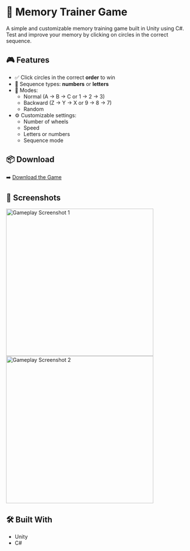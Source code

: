 # 🧠 Memory Trainer Game

A simple and customizable memory training game built in Unity using C#.  
Test and improve your memory by clicking on circles in the correct sequence.

## 🎮 Features

- ✅ Click circles in the correct **order** to win
- 🔢 Sequence types: **numbers** or **letters**
- 🔁 Modes:
  - Normal (A → B → C or 1 → 2 → 3)
  - Backward (Z → Y → X or 9 → 8 → 7)
  - Random
- ⚙️ Customizable settings:
   - Number of wheels
   - Speed
   - Letters or numbers
   - Sequence mode

## 📦 Download

➡️ [Download the Game](https://your-download-link.com) 

## 📸 Screenshots

<img src="circlejuggler1.png" alt="Gameplay Screenshot 1" width="400"/>  
<img src="circlejuggler2.png" alt="Gameplay Screenshot 2" width="400"/>

## 🛠️ Built With

- Unity
- C#
